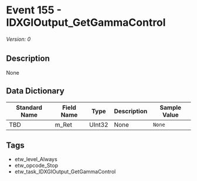 # Event 155 - IDXGIOutput_GetGammaControl
###### Version: 0

## Description
None

## Data Dictionary
|Standard Name|Field Name|Type|Description|Sample Value|
|---|---|---|---|---|
|TBD|m_Ret|UInt32|None|`None`|

## Tags
* etw_level_Always
* etw_opcode_Stop
* etw_task_IDXGIOutput_GetGammaControl